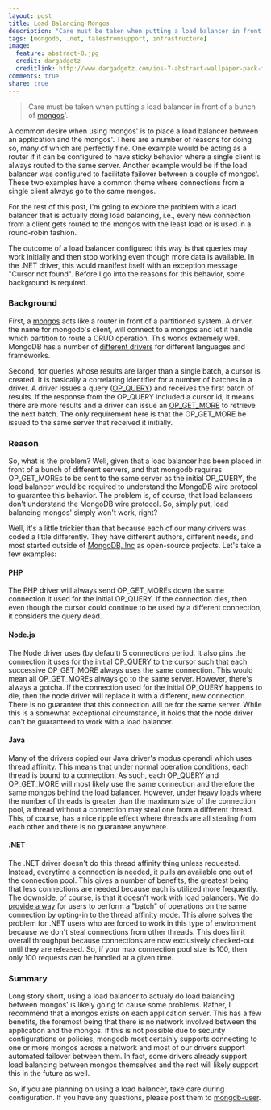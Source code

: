 ```yaml
---
layout: post
title: Load Balancing Mongos
description: "Care must be taken when putting a load balancer in front of a bunch of mongos."
tags: [mongodb, .net, talesfromsupport, infrastructure]
image:
  feature: abstract-8.jpg
  credit: dargadgetz
  creditlink: http://www.dargadgetz.com/ios-7-abstract-wallpaper-pack-for-iphone-5-and-ipod-touch-retina/
comments: true
share: true
---
```


> Care must be taken when putting a load balancer in front of a bunch of [mongos](http://docs.mongodb.org/master/reference/program/mongos/)'.

A common desire when using mongos' is to place a load balancer between an application and the mongos'.  There are a number of reasons for doing so, many of which are perfectly fine.  One example would be acting as a router if it can be configured to have sticky behavior where a single client is always routed to the same server.  Another example would be if the load balancer was configured to facilitate failover between a couple of mongos'.  These two examples have a common theme where connections from a single client always go to the same mongos.

For the rest of this post, I'm going to explore the problem with a load balancer that is actually doing load balancing, i.e., every new connection from a client gets routed to the mongos with the least load or is used in a round-robin fashion.

The outcome of a load balancer configured this way is that queries may work initially and then stop working even though more data is available.  In the .NET driver, this would manifest itself with an exception message "Cursor not found".  Before I go into the reasons for this behavior, some background is required.

### Background

First, a [mongos](http://docs.mongodb.org/master/reference/program/mongos/) acts like a router in front of a partitioned system.  A driver, the name for mongodb's client, will connect to a mongos and let it handle which partition to route a CRUD operation.  This works extremely well.  MongoDB has a number of [different drivers](http://docs.mongodb.org/ecosystem/drivers/) for different languages and frameworks. 

Second, for queries whose results are larger than a single batch, a cursor is created.  It is basically a correlating identifier for a number of batches in a driver.  A driver issues a query ([OP_QUERY](http://docs.mongodb.org/meta-driver/latest/legacy/mongodb-wire-protocol/#op-query)) and receives the first batch of results.  If the response from the OP_QUERY included a cursor id, it means there are more results and a driver can issue an [OP_GET_MORE](http://docs.mongodb.org/meta-driver/latest/legacy/mongodb-wire-protocol/#op-get-more) to retrieve the next batch.  The only requirement here is that the OP_GET_MORE be issued to the same server that received it initially. 

### Reason

So, what is the problem?  Well, given that a load balancer has been placed in front of a bunch of different servers, and that mongodb requires OP_GET_MOREs to be sent to the same server as the initial OP_QUERY, the load balancer would be required to understand the MongoDB wire protocol to guarantee this behavior.  The problem is, of course, that load balancers don't understand the MongoDB wire protocol.  So, simply put, load balancing mongos' simply won't work, right?

Well, it's a little trickier than that because each of our many drivers was coded a little differently.  They have different authors, different needs, and most started outside of [MongoDB, Inc](http://mongodb.com) as open-source projects.  Let's take a few examples:

#### PHP

The PHP driver will always send OP_GET_MOREs down the same connection it used for the initial OP_QUERY.  If the connection dies, then even though the cursor could continue to be used by a different connection, it considers the query dead.

#### Node.js

The Node driver uses (by default) 5 connections period.  It also pins the connection it uses for the initial OP_QUERY to the cursor such that each successive OP_GET_MORE always uses the same connection.  This would mean all OP_GET_MOREs always go to the same server.  However, there's always a gotcha.  If the connection used for the initial OP_QUERY happens to die, then the node driver will replace it with a different, new connection.  There is no guarantee that this connection will be for the same server.  While this is a somewhat exceptional circumstance, it holds that the node driver can't be guaranteed to work with a load balancer.

#### Java

Many of the drivers copied our Java driver's modus operandi which uses thread affinity.  This means that under normal operation conditions, each thread is bound to a connection.  As such, each OP_QUERY and OP_GET_MORE will most likely use the same connection and therefore the same mongos behind the load balancer.  However, under heavy loads where the number of threads is greater than the maximum size of the connection pool, a thread without a connection may steal one from a different thread.  This, of course, has a nice ripple effect where threads are all stealing from each other and there is no guarantee anywhere.

#### .NET

The .NET driver doesn't do this thread affinity thing unless requested.  Instead, everytime a connection is needed, it pulls an available one out of the connection pool.  This gives a number of benefits, the greatest being that less connections are needed because each is utilized more frequently.  The downside, of course, is that it doesn't work with load balancers.  We do [provide a way](http://docs.mongodb.org/ecosystem/tutorial/use-csharp-driver/#requeststart-requestdone-methods) for users to perform a "batch" of operations on the same connection by opting-in to the thread affinity mode.  This alone solves the problem for .NET users who are forced to work in this type of environment because we don't steal connections from other threads.  This does limit overall throughput because connections are now exclusively checked-out until they are released.  So, if your max connection pool size is 100, then only 100 requests can be handled at a given time.

### Summary

Long story short, using a load balancer to actualy do load balancing between mongos' is likely going to cause some problems. Rather, I recommend that a mongos exists on each application server.  This has a few benefits, the foremost being that there is no network involved between the application and the mongos.  If this is not possible due to security configurations or policies, mongodb most certainly supports connecting to one or more mongos across a network and most of our drivers support automated failover between them.  In fact, some drivers already support load balancing between mongos themselves and the rest will likely support this in the future as well. 

So, if you are planning on using a load balancer, take care during configuration.  If you have any questions, please post them to [mongdb-user](https://groups.google.com/forum/#!forum/mongodb-user).